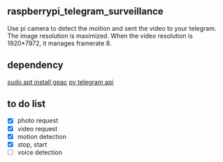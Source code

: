 ## raspberrypi_telegram_surveillance
Use pi camera to detect the moition and sent the video to your telegram. 
The image resolution is maximized. When the video resolution is 1920*7972, it manages framerate 8. 

## dependency
[sudo apt install gpac](https://gpac.wp.imt.fr/tag/mp4box/)
[py telegram api](https://github.com/eternnoir/pyTelegramBotAPI)
## to do list
- [x] photo request
- [x] video request
- [x] motion detection
- [x] stop, start
- [ ] voice detection
